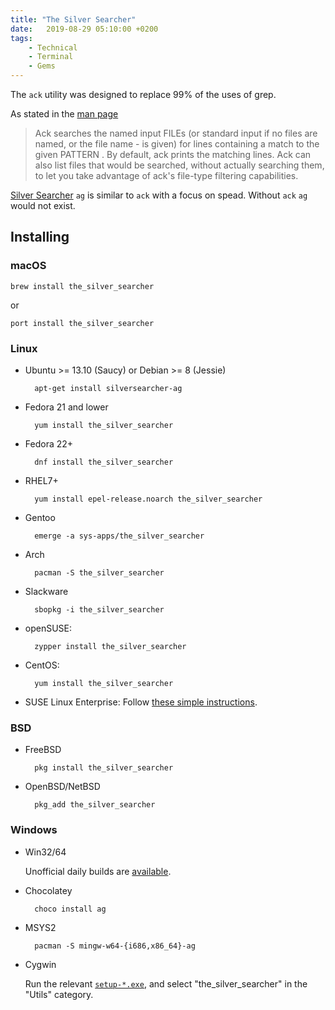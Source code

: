 ```yaml
---
title: "The Silver Searcher"
date:   2019-08-29 05:10:00 +0200
tags:
    - Technical
    - Terminal
    - Gems
---
```


The `ack` utility was designed to replace 99% of the uses of grep.

As stated in the [man page](https://linux.die.net/man/1/ack)

> Ack searches the named input FILEs (or standard input if no files are named,
> or the file name - is given) for lines containing a match to the given
> PATTERN . By default, ack prints the matching lines.
> Ack can also list files that would be searched, without actually
> searching them, to let you take advantage of ack's file-type filtering
> capabilities.

[Silver Searcher](https://github.com/ggreer/the_silver_searcher) `ag` is similar
to `ack` with a focus on spead. Without `ack` `ag` would not exist.

## Installing

### macOS

    brew install the_silver_searcher

or

    port install the_silver_searcher


### Linux

* Ubuntu >= 13.10 (Saucy) or Debian >= 8 (Jessie)

        apt-get install silversearcher-ag
* Fedora 21 and lower

        yum install the_silver_searcher
* Fedora 22+

        dnf install the_silver_searcher
* RHEL7+

        yum install epel-release.noarch the_silver_searcher
* Gentoo

        emerge -a sys-apps/the_silver_searcher
* Arch

        pacman -S the_silver_searcher

* Slackware

        sbopkg -i the_silver_searcher

* openSUSE:

        zypper install the_silver_searcher

* CentOS:

        yum install the_silver_searcher

* SUSE Linux Enterprise: Follow [these simple instructions](https://software.opensuse.org/download.html?project=utilities&package=the_silver_searcher).


### BSD

* FreeBSD

        pkg install the_silver_searcher
* OpenBSD/NetBSD

        pkg_add the_silver_searcher

### Windows

* Win32/64

  Unofficial daily builds are [available](https://github.com/k-takata/the_silver_searcher-win32).

* Chocolatey

        choco install ag
* MSYS2

        pacman -S mingw-w64-{i686,x86_64}-ag
* Cygwin

  Run the relevant [`setup-*.exe`](https://cygwin.com/install.html),
  and select "the\_silver\_searcher" in the "Utils" category.
